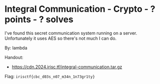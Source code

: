 # Integral Communication - Crypto - ? points - ? solves

I've found this secret communication system running on a server. Unfortunately it uses AES so there's not much I can do.

By: lambda

Handout:
- https://cdn.2024.irisc.tf/integral-communication.tar.gz

Flag: `irisctf{cbc_d03s_n07_m34n_1n73gr1ty}`
